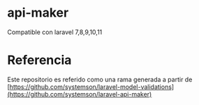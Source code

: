 # api-maker
Compatible con laravel 7,8,9,10,11

# Referencia
Este repositorio es referido como una rama generada a partir de [https://github.com/systemson/laravel-model-validations](https://github.com/systemson/laravel-api-maker)
